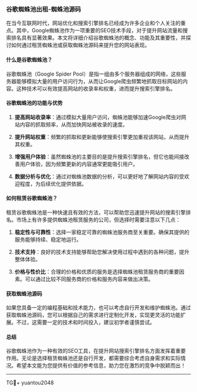 ### 谷歌蜘蛛池出租-蜘蛛池源码

在当今互联网时代，网站优化和搜索引擎排名已经成为许多企业和个人关注的重点。其中，Google蜘蛛池作为一项重要的SEO技术手段，对于提升网站流量和搜索排名具有显著效果。本文将详细介绍谷歌蜘蛛池的概念、功能及其重要性，并探讨如何通过租赁蜘蛛池或获取蜘蛛池源码来提升您的网站表现。

#### 什么是谷歌蜘蛛池？

谷歌蜘蛛池（Google Spider Pool）是指一组由多个服务器组成的网络，这些服务器能够模拟大量的用户访问行为，从而让Google爬虫频繁地抓取目标网站的内容。这种技术可以有效提高网站的收录率和权重，进而提升搜索引擎排名。

#### 谷歌蜘蛛池的功能与优势

1. **提高网站收录率**：通过模拟大量用户访问，蜘蛛池能够加速Google爬虫对网站内容的抓取频率，从而加快网站被收录的速度。
   
2. **提升网站权重**：频繁的抓取和更新能够使搜索引擎更加重视该网站，从而提升其权重。
   
3. **增强用户体验**：虽然蜘蛛池的主要目的是提升搜索引擎排名，但它也能间接改善用户体验，因为频繁更新的内容通常更能吸引用户。
   
4. **数据分析与优化**：通过对蜘蛛池数据的分析，可以更好地了解网站内容的受欢迎程度，为后续优化提供依据。

#### 如何租赁谷歌蜘蛛池？

租赁谷歌蜘蛛池是一种快速且有效的方法，可以帮助您迅速提升网站的搜索引擎排名。市场上有许多提供蜘蛛池租赁服务的公司，但选择时需要注意以下几点：

1. **稳定性与可靠性**：选择一家稳定可靠的蜘蛛池服务商至关重要。确保其提供的服务能够持续、稳定地运行。
   
2. **技术支持**：良好的技术支持能够帮助您解决使用过程中遇到的各种问题，提升整体体验。
   
3. **价格与性价比**：合理的价格和优质的服务是选择蜘蛛池租赁服务商的重要因素。可以通过比较不同服务商的价格和服务内容来做出决策。

#### 获取蜘蛛池源码

如果您具备一定的编程基础和技术能力，也可以考虑自行开发和维护蜘蛛池。通过获取蜘蛛池源码，您可以根据自己的需求进行定制化开发，实现更灵活的功能扩展。不过，这需要一定的技术和时间投入，建议初学者谨慎尝试。

#### 总结

谷歌蜘蛛池作为一种有效的SEO工具，在提升网站搜索引擎排名方面发挥着重要作用。无论是选择租赁蜘蛛池还是自行开发，都需要综合考虑自身需求和实际情况。希望本文能为您提供有价值的参考信息，助力您在激烈的竞争中脱颖而出！

---

TG💪+ yuantou2048